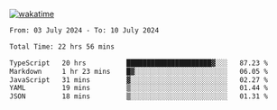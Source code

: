 [![wakatime](https://wakatime.com/badge/user/702d7a0d-6421-40c6-be4d-9b18f6ca91d5.svg)](https://wakatime.com/@702d7a0d-6421-40c6-be4d-9b18f6ca91d5)

<!--START_SECTION:waka-->

```txt
From: 03 July 2024 - To: 10 July 2024

Total Time: 22 hrs 56 mins

TypeScript   20 hrs          █████████████████████▓░░░   87.23 %
Markdown     1 hr 23 mins    █▓░░░░░░░░░░░░░░░░░░░░░░░   06.05 %
JavaScript   31 mins         ▓░░░░░░░░░░░░░░░░░░░░░░░░   02.27 %
YAML         19 mins         ▒░░░░░░░░░░░░░░░░░░░░░░░░   01.44 %
JSON         18 mins         ▒░░░░░░░░░░░░░░░░░░░░░░░░   01.31 %
```

<!--END_SECTION:waka-->